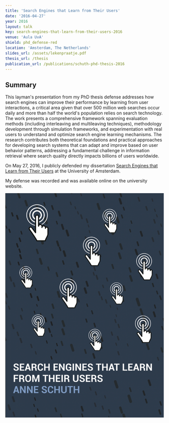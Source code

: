 ```yaml
---
title: 'Search Engines that Learn from Their Users'
date: '2016-04-27'
year: 2016
layout: talk
key: search-engines-that-learn-from-their-users-2016
venue: 'Aula UvA'
shield: phd_defense-red
location: 'Amsterdam, The Netherlands'
slides_url: /assets/lekenpraatje.pdf
thesis_url: /thesis
publication_url: /publications/schuth-phd-thesis-2016
---
```


## Summary

This layman's presentation from my PhD thesis defense addresses how search engines can improve their performance by learning from user interactions, a critical area given that over 500 million web searches occur daily and more than half the world's population relies on search technology. The work presents a comprehensive framework spanning evaluation methods (including interleaving and multileaving techniques), methodology development through simulation frameworks, and experimentation with real users to understand and optimize search engine learning mechanisms. The research contributes both theoretical foundations and practical approaches for developing search systems that can adapt and improve based on user behavior patterns, addressing a fundamental challenge in information retrieval where search quality directly impacts billions of users worldwide.

On May 27, 2016, I publicly defended my
dissertation [Search Engines that Learn from Their Users](/publications/schuth-phd-thesis-2016) at the University of
Amsterdam.

My defense was recorded and was available online on the university website.

[![Thesis Cover](/assets/thesis-cover-1-725x1024.png)](/publications/schuth-phd-thesis-2016)
